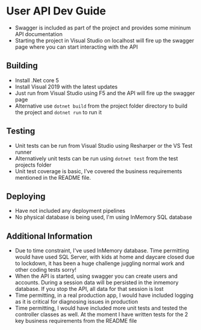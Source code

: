 # User API Dev Guide

* Swagger is included as part of the project and provides some mininum API documentation
* Starting the project in Visual Studio on localhost will fire up the swagger page where you can start interacting with the API
  
## Building
* Install .Net core 5
* Install Visual 2019 with the latest updates
* Just run from Visual Studio using F5 and the API will fire up the swagger page
* Alternative use `dotnet build` from the project folder directory to build the project and `dotnet run` to run it

## Testing
* Unit tests can be run from Visual Studio using Resharper or the VS Test runner
* Alternatively unit tests can be run using `dotnet test` from the test projects folder
* Unit test coverage is basic, I've covered the business requirements mentioned in the README file.

## Deploying
* Have not included any deployment pipelines
* No physical database is being used, I'm using InMemory SQL database

## Additional Information
* Due to time constraint, I've used InMemory database. Time permitting would have used SQL Server, with kids at home and daycare closed due to lockdown, it has been a huge challenge juggling normal work and other coding tests sorry!
* When the API is started, using swagger you can create users and accounts. During a session data will be persisted in the inmemory database. If you stop the API, all data for that session is lost
* Time permitting, in a real production app, I would have included logging as it is critical for diagnosing issues in production
* Time permitting, I would have included more unit tests and tested the controller classes as well. At the moment I have written tests for the 2 key business requirements from the README file